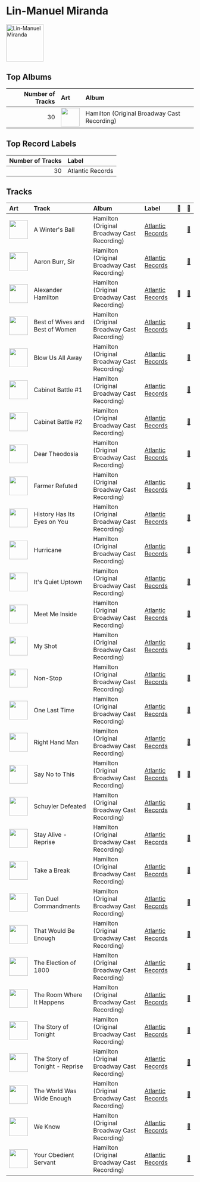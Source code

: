 
# Lin-Manuel Miranda


<img src="https://i.scdn.co/image/84dc87cca456089fc5cfa2d7593d9d960ca4553f" alt="Lin-Manuel Miranda" width="100" />

## Top Albums

|   Number of Tracks | Art                                                                                              | Album                                       |
|-------------------:|:-------------------------------------------------------------------------------------------------|:--------------------------------------------|
|                 30 | <img src="https://i.scdn.co/image/ab67616d0000b273d72fb5571087bca0a2fed008" alt="" width="50" /> | Hamilton (Original Broadway Cast Recording) |

## Top Record Labels

|   Number of Tracks | Label            |
|-------------------:|:-----------------|
|                 30 | Atlantic Records |

## Tracks

| Art                                                                                              | Track                           | Album                                       | Label                                             | 💚   | 🔗                                                          |
|:-------------------------------------------------------------------------------------------------|:--------------------------------|:--------------------------------------------|:--------------------------------------------------|:----|:-----------------------------------------------------------|
| <img src="https://i.scdn.co/image/ab67616d0000b273d72fb5571087bca0a2fed008" alt="" width="50" /> | A Winter's Ball                 | Hamilton (Original Broadway Cast Recording) | [Atlantic Records](../labels/atlantic_records.md) |     | [🔗](https://open.spotify.com/track/2yBMVrq96wb9OHbMdBs0lF) |
| <img src="https://i.scdn.co/image/ab67616d0000b273d72fb5571087bca0a2fed008" alt="" width="50" /> | Aaron Burr, Sir                 | Hamilton (Original Broadway Cast Recording) | [Atlantic Records](../labels/atlantic_records.md) |     | [🔗](https://open.spotify.com/track/6dr7ekfhlbquvsVY8D7gyk) |
| <img src="https://i.scdn.co/image/ab67616d0000b273d72fb5571087bca0a2fed008" alt="" width="50" /> | Alexander Hamilton              | Hamilton (Original Broadway Cast Recording) | [Atlantic Records](../labels/atlantic_records.md) | 💚   | [🔗](https://open.spotify.com/track/4TTV7EcfroSLWzXRY6gLv6) |
| <img src="https://i.scdn.co/image/ab67616d0000b273d72fb5571087bca0a2fed008" alt="" width="50" /> | Best of Wives and Best of Women | Hamilton (Original Broadway Cast Recording) | [Atlantic Records](../labels/atlantic_records.md) |     | [🔗](https://open.spotify.com/track/1dZutYKh4BtPlxbC81wV34) |
| <img src="https://i.scdn.co/image/ab67616d0000b273d72fb5571087bca0a2fed008" alt="" width="50" /> | Blow Us All Away                | Hamilton (Original Broadway Cast Recording) | [Atlantic Records](../labels/atlantic_records.md) |     | [🔗](https://open.spotify.com/track/6lsFGDo1IEEPFKh94c9kFe) |
| <img src="https://i.scdn.co/image/ab67616d0000b273d72fb5571087bca0a2fed008" alt="" width="50" /> | Cabinet Battle #1               | Hamilton (Original Broadway Cast Recording) | [Atlantic Records](../labels/atlantic_records.md) |     | [🔗](https://open.spotify.com/track/3TfKt8mPpdXfQTMfRjHzyz) |
| <img src="https://i.scdn.co/image/ab67616d0000b273d72fb5571087bca0a2fed008" alt="" width="50" /> | Cabinet Battle #2               | Hamilton (Original Broadway Cast Recording) | [Atlantic Records](../labels/atlantic_records.md) |     | [🔗](https://open.spotify.com/track/6KRHMYPIWRgFWlXPgqO2Fp) |
| <img src="https://i.scdn.co/image/ab67616d0000b273d72fb5571087bca0a2fed008" alt="" width="50" /> | Dear Theodosia                  | Hamilton (Original Broadway Cast Recording) | [Atlantic Records](../labels/atlantic_records.md) |     | [🔗](https://open.spotify.com/track/2sEq2rC3ynYsT49x7utWnd) |
| <img src="https://i.scdn.co/image/ab67616d0000b273d72fb5571087bca0a2fed008" alt="" width="50" /> | Farmer Refuted                  | Hamilton (Original Broadway Cast Recording) | [Atlantic Records](../labels/atlantic_records.md) |     | [🔗](https://open.spotify.com/track/2G9lekfCh83S0lt2yfffBz) |
| <img src="https://i.scdn.co/image/ab67616d0000b273d72fb5571087bca0a2fed008" alt="" width="50" /> | History Has Its Eyes on You     | Hamilton (Original Broadway Cast Recording) | [Atlantic Records](../labels/atlantic_records.md) |     | [🔗](https://open.spotify.com/track/1mGO8rwCE9zk7H06OxcU5m) |
| <img src="https://i.scdn.co/image/ab67616d0000b273d72fb5571087bca0a2fed008" alt="" width="50" /> | Hurricane                       | Hamilton (Original Broadway Cast Recording) | [Atlantic Records](../labels/atlantic_records.md) |     | [🔗](https://open.spotify.com/track/16sNPUamj4vnA7uQLozRpU) |
| <img src="https://i.scdn.co/image/ab67616d0000b273d72fb5571087bca0a2fed008" alt="" width="50" /> | It's Quiet Uptown               | Hamilton (Original Broadway Cast Recording) | [Atlantic Records](../labels/atlantic_records.md) |     | [🔗](https://open.spotify.com/track/40LYL1Z6xgCn5cBybo5K0D) |
| <img src="https://i.scdn.co/image/ab67616d0000b273d72fb5571087bca0a2fed008" alt="" width="50" /> | Meet Me Inside                  | Hamilton (Original Broadway Cast Recording) | [Atlantic Records](../labels/atlantic_records.md) |     | [🔗](https://open.spotify.com/track/6p7jXaTJdpzGWnOJoK2jYr) |
| <img src="https://i.scdn.co/image/ab67616d0000b273d72fb5571087bca0a2fed008" alt="" width="50" /> | My Shot                         | Hamilton (Original Broadway Cast Recording) | [Atlantic Records](../labels/atlantic_records.md) |     | [🔗](https://open.spotify.com/track/4cxvludVmQxryrnx1m9FqL) |
| <img src="https://i.scdn.co/image/ab67616d0000b273d72fb5571087bca0a2fed008" alt="" width="50" /> | Non-Stop                        | Hamilton (Original Broadway Cast Recording) | [Atlantic Records](../labels/atlantic_records.md) |     | [🔗](https://open.spotify.com/track/7qfoq1JFKBUEIvhqOHzuqX) |
| <img src="https://i.scdn.co/image/ab67616d0000b273d72fb5571087bca0a2fed008" alt="" width="50" /> | One Last Time                   | Hamilton (Original Broadway Cast Recording) | [Atlantic Records](../labels/atlantic_records.md) |     | [🔗](https://open.spotify.com/track/0Iys022UwQ8xBfxE1g4nWZ) |
| <img src="https://i.scdn.co/image/ab67616d0000b273d72fb5571087bca0a2fed008" alt="" width="50" /> | Right Hand Man                  | Hamilton (Original Broadway Cast Recording) | [Atlantic Records](../labels/atlantic_records.md) |     | [🔗](https://open.spotify.com/track/3nJYcY9yvKP8Oi2Ml8brXt) |
| <img src="https://i.scdn.co/image/ab67616d0000b273d72fb5571087bca0a2fed008" alt="" width="50" /> | Say No to This                  | Hamilton (Original Broadway Cast Recording) | [Atlantic Records](../labels/atlantic_records.md) | 💚   | [🔗](https://open.spotify.com/track/3s9itRgJYcKhem01P17865) |
| <img src="https://i.scdn.co/image/ab67616d0000b273d72fb5571087bca0a2fed008" alt="" width="50" /> | Schuyler Defeated               | Hamilton (Original Broadway Cast Recording) | [Atlantic Records](../labels/atlantic_records.md) |     | [🔗](https://open.spotify.com/track/05bhmaAD1urZnQMWNd6p3S) |
| <img src="https://i.scdn.co/image/ab67616d0000b273d72fb5571087bca0a2fed008" alt="" width="50" /> | Stay Alive - Reprise            | Hamilton (Original Broadway Cast Recording) | [Atlantic Records](../labels/atlantic_records.md) |     | [🔗](https://open.spotify.com/track/2ydKgIVZAQXeYLWtxU8DFS) |
| <img src="https://i.scdn.co/image/ab67616d0000b273d72fb5571087bca0a2fed008" alt="" width="50" /> | Take a Break                    | Hamilton (Original Broadway Cast Recording) | [Atlantic Records](../labels/atlantic_records.md) |     | [🔗](https://open.spotify.com/track/2qFIJT5hjqaNFA1GKwl9me) |
| <img src="https://i.scdn.co/image/ab67616d0000b273d72fb5571087bca0a2fed008" alt="" width="50" /> | Ten Duel Commandments           | Hamilton (Original Broadway Cast Recording) | [Atlantic Records](../labels/atlantic_records.md) |     | [🔗](https://open.spotify.com/track/3lXyAQ0kekAvY5LodpWmUs) |
| <img src="https://i.scdn.co/image/ab67616d0000b273d72fb5571087bca0a2fed008" alt="" width="50" /> | That Would Be Enough            | Hamilton (Original Broadway Cast Recording) | [Atlantic Records](../labels/atlantic_records.md) |     | [🔗](https://open.spotify.com/track/6oF8ueLn5hIl4PRp17sxW6) |
| <img src="https://i.scdn.co/image/ab67616d0000b273d72fb5571087bca0a2fed008" alt="" width="50" /> | The Election of 1800            | Hamilton (Original Broadway Cast Recording) | [Atlantic Records](../labels/atlantic_records.md) |     | [🔗](https://open.spotify.com/track/0LpHC9mhPAQC98IjXZIrif) |
| <img src="https://i.scdn.co/image/ab67616d0000b273d72fb5571087bca0a2fed008" alt="" width="50" /> | The Room Where It Happens       | Hamilton (Original Broadway Cast Recording) | [Atlantic Records](../labels/atlantic_records.md) |     | [🔗](https://open.spotify.com/track/2TK2KSrzXD6W01qjXVjNGh) |
| <img src="https://i.scdn.co/image/ab67616d0000b273d72fb5571087bca0a2fed008" alt="" width="50" /> | The Story of Tonight            | Hamilton (Original Broadway Cast Recording) | [Atlantic Records](../labels/atlantic_records.md) |     | [🔗](https://open.spotify.com/track/0NJWhm3hUwIZSy5s0TGJ8q) |
| <img src="https://i.scdn.co/image/ab67616d0000b273d72fb5571087bca0a2fed008" alt="" width="50" /> | The Story of Tonight - Reprise  | Hamilton (Original Broadway Cast Recording) | [Atlantic Records](../labels/atlantic_records.md) |     | [🔗](https://open.spotify.com/track/1CzeuSrm71wHP9qsjg7p3F) |
| <img src="https://i.scdn.co/image/ab67616d0000b273d72fb5571087bca0a2fed008" alt="" width="50" /> | The World Was Wide Enough       | Hamilton (Original Broadway Cast Recording) | [Atlantic Records](../labels/atlantic_records.md) |     | [🔗](https://open.spotify.com/track/0P09TBGSKiQwfUsEh1UafT) |
| <img src="https://i.scdn.co/image/ab67616d0000b273d72fb5571087bca0a2fed008" alt="" width="50" /> | We Know                         | Hamilton (Original Broadway Cast Recording) | [Atlantic Records](../labels/atlantic_records.md) |     | [🔗](https://open.spotify.com/track/1DLfR4MOfLYbV6v3xrmWa8) |
| <img src="https://i.scdn.co/image/ab67616d0000b273d72fb5571087bca0a2fed008" alt="" width="50" /> | Your Obedient Servant           | Hamilton (Original Broadway Cast Recording) | [Atlantic Records](../labels/atlantic_records.md) |     | [🔗](https://open.spotify.com/track/6SHI6STEW51cQkAXBRpLNj) |